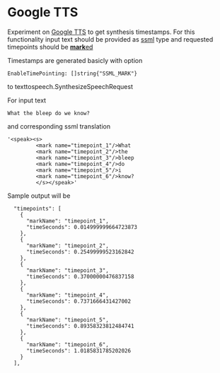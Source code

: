 
# Google TTS

Experiment on [Google TTS](https://cloud.google.com/text-to-speech?_gl=1*3zuf70*_up*MQ..&gclid=Cj0KCQjwoZbBBhDCARIsAOqMEZX2yCo9e4MjZL3VUU9YVXjRlgKdsSBAn_wvTNXIu-2oiPUW0jUjLQQaAlv6EALw_wcB&gclsrc=aw.ds&hl=en) to get synthesis timestamps. For this functionality input text should be provided as [ssml](https://cloud.google.com/text-to-speech/docs/ssml) type and requested timepoints should be [**mark**ed](https://cloud.google.com/text-to-speech/docs/ssml#ssml_timepoints)

Timestamps are generated basicly with option  
```
EnableTimePointing: []string{"SSML_MARK"}
```

to texttospeech.SynthesizeSpeechRequest  

For input text  
```
What the bleep do we know?
```
and corresponding ssml translation
```
'<speak><s>
         <mark name="timepoint_1"/>What 
         <mark name="timepoint_2"/>the 
         <mark name="timepoint_3"/>bleep 
         <mark name="timepoint_4"/>do 
         <mark name="timepoint_5"/>i 
         <mark name="timepoint_6"/>know?
         </s></speak>'
```

Sample output will be  
```
  "timepoints": [
    {
      "markName": "timepoint_1",
      "timeSeconds": 0.014999999664723873
    },
    {
      "markName": "timepoint_2",
      "timeSeconds": 0.25499999523162842
    },
    {
      "markName": "timepoint_3",
      "timeSeconds": 0.37000000476837158
    },
    {
      "markName": "timepoint_4",
      "timeSeconds": 0.7371666431427002
    },
    {
      "markName": "timepoint_5",
      "timeSeconds": 0.89358323812484741
    },
    {
      "markName": "timepoint_6",
      "timeSeconds": 1.0185831785202026
    }
  ],
```





